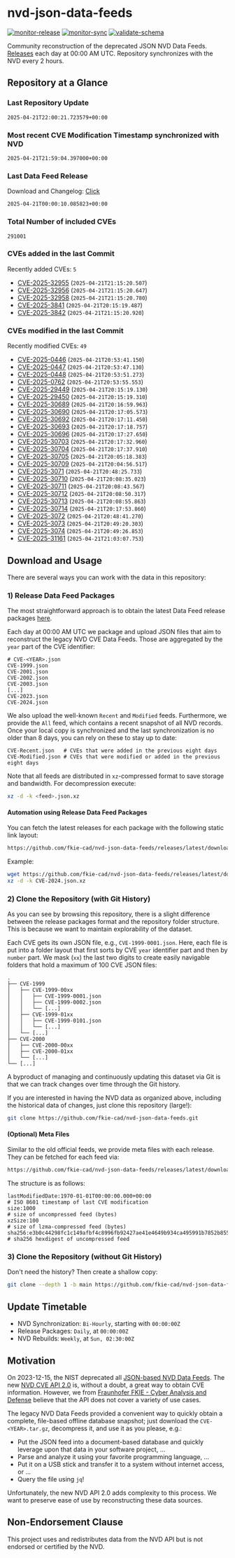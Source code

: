 # nvd-json-data-feeds

[![monitor-release](https://github.com/fkie-cad/nvd-json-data-feeds/actions/workflows/monitor_release.yml/badge.svg)](https://github.com/fkie-cad/nvd-json-data-feeds/actions/workflows/monitor_release.yml)
[![monitor-sync](https://github.com/fkie-cad/nvd-json-data-feeds/actions/workflows/monitor_sync.yml/badge.svg)](https://github.com/fkie-cad/nvd-json-data-feeds/actions/workflows/monitor_sync.yml)
[![validate-schema](https://github.com/fkie-cad/nvd-json-data-feeds/actions/workflows/validate_schema.yml/badge.svg)](https://github.com/fkie-cad/nvd-json-data-feeds/actions/workflows/validate_schema.yml)

Community reconstruction of the deprecated JSON NVD Data Feeds.
[Releases](https://github.com/fkie-cad/nvd-json-data-feeds/releases/latest) each day at 00:00 AM UTC.
Repository synchronizes with the NVD every 2 hours.

## Repository at a Glance

### Last Repository Update

```plain
2025-04-21T22:00:21.723579+00:00
```

### Most recent CVE Modification Timestamp synchronized with NVD

```plain
2025-04-21T21:59:04.397000+00:00
```

### Last Data Feed Release

Download and Changelog: [Click](https://github.com/fkie-cad/nvd-json-data-feeds/releases/latest)

```plain
2025-04-21T00:00:10.085823+00:00
```

### Total Number of included CVEs

```plain
291001
```

### CVEs added in the last Commit

Recently added CVEs: `5`

- [CVE-2025-32955](CVE-2025/CVE-2025-329xx/CVE-2025-32955.json) (`2025-04-21T21:15:20.507`)
- [CVE-2025-32956](CVE-2025/CVE-2025-329xx/CVE-2025-32956.json) (`2025-04-21T21:15:20.647`)
- [CVE-2025-32958](CVE-2025/CVE-2025-329xx/CVE-2025-32958.json) (`2025-04-21T21:15:20.780`)
- [CVE-2025-3841](CVE-2025/CVE-2025-38xx/CVE-2025-3841.json) (`2025-04-21T20:15:19.487`)
- [CVE-2025-3842](CVE-2025/CVE-2025-38xx/CVE-2025-3842.json) (`2025-04-21T21:15:20.920`)


### CVEs modified in the last Commit

Recently modified CVEs: `49`

- [CVE-2025-0446](CVE-2025/CVE-2025-04xx/CVE-2025-0446.json) (`2025-04-21T20:53:41.150`)
- [CVE-2025-0447](CVE-2025/CVE-2025-04xx/CVE-2025-0447.json) (`2025-04-21T20:53:47.130`)
- [CVE-2025-0448](CVE-2025/CVE-2025-04xx/CVE-2025-0448.json) (`2025-04-21T20:53:51.273`)
- [CVE-2025-0762](CVE-2025/CVE-2025-07xx/CVE-2025-0762.json) (`2025-04-21T20:53:55.553`)
- [CVE-2025-29449](CVE-2025/CVE-2025-294xx/CVE-2025-29449.json) (`2025-04-21T20:15:19.130`)
- [CVE-2025-29450](CVE-2025/CVE-2025-294xx/CVE-2025-29450.json) (`2025-04-21T20:15:19.310`)
- [CVE-2025-30689](CVE-2025/CVE-2025-306xx/CVE-2025-30689.json) (`2025-04-21T20:16:59.963`)
- [CVE-2025-30690](CVE-2025/CVE-2025-306xx/CVE-2025-30690.json) (`2025-04-21T20:17:05.573`)
- [CVE-2025-30692](CVE-2025/CVE-2025-306xx/CVE-2025-30692.json) (`2025-04-21T20:17:11.450`)
- [CVE-2025-30693](CVE-2025/CVE-2025-306xx/CVE-2025-30693.json) (`2025-04-21T20:17:18.757`)
- [CVE-2025-30696](CVE-2025/CVE-2025-306xx/CVE-2025-30696.json) (`2025-04-21T20:17:27.650`)
- [CVE-2025-30703](CVE-2025/CVE-2025-307xx/CVE-2025-30703.json) (`2025-04-21T20:17:32.960`)
- [CVE-2025-30704](CVE-2025/CVE-2025-307xx/CVE-2025-30704.json) (`2025-04-21T20:17:37.910`)
- [CVE-2025-30705](CVE-2025/CVE-2025-307xx/CVE-2025-30705.json) (`2025-04-21T20:05:18.383`)
- [CVE-2025-30709](CVE-2025/CVE-2025-307xx/CVE-2025-30709.json) (`2025-04-21T20:04:56.517`)
- [CVE-2025-3071](CVE-2025/CVE-2025-30xx/CVE-2025-3071.json) (`2025-04-21T20:48:25.733`)
- [CVE-2025-30710](CVE-2025/CVE-2025-307xx/CVE-2025-30710.json) (`2025-04-21T20:08:35.023`)
- [CVE-2025-30711](CVE-2025/CVE-2025-307xx/CVE-2025-30711.json) (`2025-04-21T20:08:43.567`)
- [CVE-2025-30712](CVE-2025/CVE-2025-307xx/CVE-2025-30712.json) (`2025-04-21T20:08:50.317`)
- [CVE-2025-30713](CVE-2025/CVE-2025-307xx/CVE-2025-30713.json) (`2025-04-21T20:08:55.863`)
- [CVE-2025-30714](CVE-2025/CVE-2025-307xx/CVE-2025-30714.json) (`2025-04-21T20:17:53.860`)
- [CVE-2025-3072](CVE-2025/CVE-2025-30xx/CVE-2025-3072.json) (`2025-04-21T20:48:41.270`)
- [CVE-2025-3073](CVE-2025/CVE-2025-30xx/CVE-2025-3073.json) (`2025-04-21T20:49:20.303`)
- [CVE-2025-3074](CVE-2025/CVE-2025-30xx/CVE-2025-3074.json) (`2025-04-21T20:49:26.853`)
- [CVE-2025-31161](CVE-2025/CVE-2025-311xx/CVE-2025-31161.json) (`2025-04-21T21:03:07.753`)


## Download and Usage

There are several ways you can work with the data in this repository:

### 1) Release Data Feed Packages

The most straightforward approach is to obtain the latest Data Feed release packages [here](https://github.com/fkie-cad/nvd-json-data-feeds/releases/latest).

Each day at 00:00 AM UTC we package and upload JSON files that aim to reconstruct the legacy NVD CVE Data Feeds.
Those are aggregated by the `year` part of the CVE identifier:

```
# CVE-<YEAR>.json
CVE-1999.json
CVE-2001.json
CVE-2002.json
CVE-2003.json
[...]
CVE-2023.json
CVE-2024.json
```

We also upload the well-known `Recent` and `Modified` feeds.
Furthermore, we provide the `All` feed, which contains a recent snapshot of all NVD records.
Once your local copy is synchronized and the last synchronization is no older than 8 days, you can rely on these to stay up to date:

```plain
CVE-Recent.json   # CVEs that were added in the previous eight days
CVE-Modified.json # CVEs that were modified or added in the previous eight days
```

Note that all feeds are distributed in `xz`-compressed format to save storage and bandwidth.
For decompression execute:

```sh
xz -d -k <feed>.json.xz
```

#### Automation using Release Data Feed Packages

You can fetch the latest releases for each package with the following static link layout:

```sh
https://github.com/fkie-cad/nvd-json-data-feeds/releases/latest/download/CVE-<YEAR>.json.xz
```

Example:

```sh
wget https://github.com/fkie-cad/nvd-json-data-feeds/releases/latest/download/CVE-2024.json.xz
xz -d -k CVE-2024.json.xz
```

### 2) Clone the Repository (with Git History)

As you can see by browsing this repository, there is a slight difference between the release packages format and the repository folder structure.
This is because we want to maintain explorability of the dataset.

Each CVE gets its own JSON file, e.g., `CVE-1999-0001.json`.
Here, each file is put into a folder layout that first sorts by CVE `year` identifier part and then by `number` part.
We mask (`xx`) the last two digits to create easily navigable folders that hold a maximum of 100 CVE JSON files:

```plain
.
├── CVE-1999
│   ├── CVE-1999-00xx
│   │   ├── CVE-1999-0001.json
│   │   ├── CVE-1999-0002.json
│   │   └── [...]
│   ├── CVE-1999-01xx
│   │   ├── CVE-1999-0101.json
│   │   └── [...]
│   └── [...]
├── CVE-2000
│   ├── CVE-2000-00xx
│   ├── CVE-2000-01xx
│   └── [...]
└── [...]
```

A byproduct of managing and continuously updating this dataset via Git is that we can track changes over time through the Git history.

If you are interested in having the NVD data as organized above, including the historical data of changes, just clone this repository (large!):

```sh
git clone https://github.com/fkie-cad/nvd-json-data-feeds.git
```

#### (Optional) Meta Files

Similar to the old official feeds, we provide meta files with each release. They can be fetched for each feed via:

```sh
https://github.com/fkie-cad/nvd-json-data-feeds/releases/latest/download/CVE-<YEAR>.meta
```

The structure is as follows:

```plain
lastModifiedDate:1970-01-01T00:00:00.000+00:00                          # ISO 8601 timestamp of last CVE modification
size:1000                                                               # size of uncompressed feed (bytes)
xzSize:100                                                              # size of lzma-compressed feed (bytes)
sha256:e3b0c44298fc1c149afbf4c8996fb92427ae41e4649b934ca495991b7852b855 # sha256 hexdigest of uncompressed feed
```

### 3) Clone the Repository (without Git History)

Don't need the history? Then create a shallow copy:

```sh
git clone --depth 1 -b main https://github.com/fkie-cad/nvd-json-data-feeds.git
```


## Update Timetable

* NVD Synchronization: `Bi-Hourly`, starting with `00:00:00Z`
* Release Packages: `Daily`, at `00:00:00Z`
* NVD Rebuilds: `Weekly`, at `Sun, 02:30:00Z`


## Motivation

On 2023-12-15, the NIST deprecated all [JSON-based NVD Data Feeds](https://nvd.nist.gov/vuln/data-feeds#divRetirementBanner-1).
The new [NVD CVE API 2.0](https://nvd.nist.gov/developers/vulnerabilities) is, without a doubt, a great way to obtain CVE information.
However, we from [Fraunhofer FKIE - Cyber Analysis and Defense](https://www.fkie.fraunhofer.de/en/departments/cad.html) believe that the API does not cover a variety of use cases.

The legacy NVD Data Feeds provided a convenient way to quickly obtain a complete, file-based offline database snapshot; just download the `CVE-<YEAR>.tar.gz`, decompress it, and use it as you please, e.g.:

- Put the JSON feed into a document-based database and quickly leverage upon that data in your software project, ...
- Parse and analyze it using your favorite programming language, ...
- Put it on a USB stick and transfer it to a system without internet access, or ...
- Query the file using `jq`!

Unfortunately, the new NVD API 2.0 adds complexity to this process.
We want to preserve ease of use by reconstructing these data sources.

## Non-Endorsement Clause

This project uses and redistributes data from the NVD API but is not endorsed or certified by the NVD.